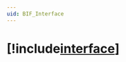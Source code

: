 ```yaml
---
uid: BIF_Interface
---
```


# [!include[interface](../includes/interface-name.md)]

<!-- Requires customization for interface -->